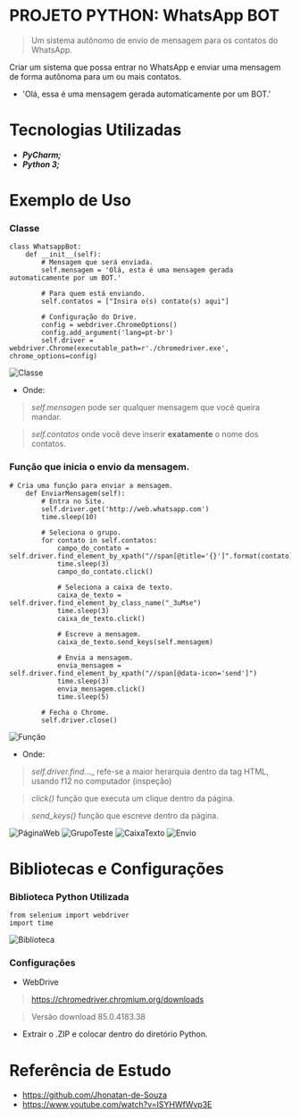 # PROJETO PYTHON: WhatsApp BOT

> Um sistema autônomo de envio de mensagem para os contatos do WhatsApp.

  Criar um sistema que possa entrar no WhatsApp e enviar uma mensagem de forma autônoma para um ou mais contatos.
- 'Olá, essa é uma mensagem gerada automaticamente por um BOT.'

# Tecnologias Utilizadas
* **_PyCharm;_**
* **_Python 3;_**

# Exemplo de Uso
### Classe
```
class WhatsappBot:
    def __init__(self):
        # Mensagem que será enviada.
        self.mensagem = 'Olá, esta é uma mensagem gerada automaticamente por um BOT.'

        # Para quem está enviando.
        self.contatos = ["Insira o(s) contato(s) aqui"]

        # Configuração do Drive.
        config = webdriver.ChromeOptions()
        config.add_argument('lang=pt-br')
        self.driver = webdriver.Chrome(executable_path=r'./chromedriver.exe', chrome_options=config)
```
![Classe](https://github.com/ThiagoLozano/WhatsApp-BOT/blob/master/Screenshot/Classe.PNG)

* Onde:
> _self.mensagen_ pode ser qualquer mensagem que você queira mandar.

> _self.contatos_ onde você deve inserir **exatamente** o nome dos contatos.


### Função que inicia o envio da mensagem.
```
# Cria uma função para enviar a mensagem.
    def EnviarMensagem(self):
        # Entra no Site.
        self.driver.get('http://web.whatsapp.com')
        time.sleep(10)

        # Seleciona o grupo.
        for contato in self.contatos:
            campo_do_contato = self.driver.find_element_by_xpath("//span[@title='{}']".format(contato))
            time.sleep(3)
            campo_do_contato.click()

            # Seleciona a caixa de texto.
            caixa_de_texto = self.driver.find_element_by_class_name("_3uMse")
            time.sleep(3)
            caixa_de_texto.click()

            # Escreve a mensagem.
            caixa_de_texto.send_keys(self.mensagem)

            # Envia a mensagem.
            envia_mensagem = self.driver.find_element_by_xpath("//span[@data-icon='send']")
            time.sleep(3)
            envia_mensagem.click()
            time.sleep(5)

        # Fecha o Chrome.
        self.driver.close()
```
![Função](https://github.com/ThiagoLozano/WhatsApp-BOT/blob/master/Screenshot/Funcao.PNG)

* Onde:

> _self.driver.find_..._  refe-se a maior herarquia dentro da tag HTML, usando f12 no computador (inspeção)

> _click()_ função que executa um clique dentro da página.

> _send_keys()_ função que escreve dentro da página.

![PáginaWeb](https://github.com/ThiagoLozano/WhatsApp-BOT/blob/master/Screenshot/WhatsAppWeb.PNG)
![GrupoTeste](https://github.com/ThiagoLozano/WhatsApp-BOT/blob/master/Screenshot/Teste.PNG)
![CaixaTexto](https://github.com/ThiagoLozano/WhatsApp-BOT/blob/master/Screenshot/Caixa%20de%20Texto.PNG)
![Envio](https://github.com/ThiagoLozano/WhatsApp-BOT/blob/master/Screenshot/Enviando.PNG)


# Bibliotecas e Configurações

### Biblioteca Python Utilizada

```
from selenium import webdriver
import time
```
![Biblioteca](https://github.com/ThiagoLozano/WhatsApp-BOT/blob/master/Screenshot/Bibliotecas.PNG)

### Configurações
* WebDrive
> https://chromedriver.chromium.org/downloads

> Versão download 85.0.4183.38

* Extrair o .ZIP e colocar dentro do diretório Python.

# Referência de Estudo
* https://github.com/Jhonatan-de-Souza
* https://www.youtube.com/watch?v=ISYHWfWvp3E
